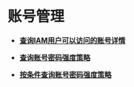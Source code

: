 # 账号管理<a name="zh-cn_topic_0057845621"></a>

-   **[查询IAM用户可以访问的账号详情](查询IAM用户可以访问的账号详情.md)**  

-   **[查询账号密码强度策略](查询账号密码强度策略.md)**  

-   **[按条件查询账号密码强度策略](按条件查询账号密码强度策略.md)**  


